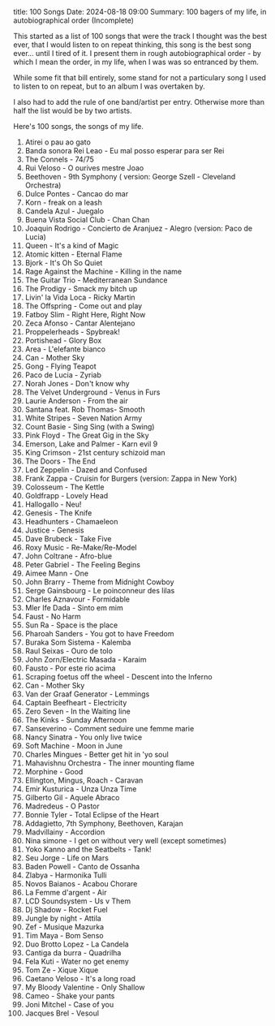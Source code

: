 title: 100 Songs
Date: 2024-08-18 09:00
Summary: 100 bagers of my life, in autobiographical order (Incomplete)


This started as a list of 100 songs that were the track I thought was the best ever, that I would listen to on repeat thinking, this song is the best song ever... until I tired of it. I present them in rough autobiographical order - by which I mean the order, in my life, when I was was so entranced by them. 

While some fit that bill entirely, some stand for not a particulary song I used to listen to on repeat, but to an album I was overtaken by. 

I also had to add the rule of one band/artist per entry. Otherwise more than half the list would be by two artists. 

Here's 100 songs, the songs of my life.

1. Atirei o pau ao gato
1. Banda sonora Rei Leao - Eu mal posso esperar para ser Rei 
1. The Connels - 74/75
1. Rui Veloso - O ourives mestre Joao 
1. Beethoven - 9th Symphony ( version: George Szell - Cleveland Orchestra)
1. Dulce Pontes - Cancao do mar
1. Korn - freak on a leash
1. Candela Azul - Juegalo
1. Buena Vista Social Club - Chan Chan
1. Joaquin Rodrigo - Concierto de Aranjuez - Alegro (version: Paco de Lucia)
1. Queen - It's a kind of Magic
1. Atomic kitten - Eternal Flame
1. Bjork - It's Oh So Quiet
1. Rage Against the Machine - Killing in the name
1. The Guitar Trio - Mediterranean Sundance
1. The Prodigy - Smack my bitch up 
1. Livin' la Vida Loca - Ricky Martin
1. The Offspring - Come out and play
1. Fatboy Slim - Right Here, Right Now
1. Zeca Afonso - Cantar Alentejano
1. Proppelerheads - Spybreak!
1. Portishead - Glory Box 
1. Area - L'elefante bianco
1. Can - Mother Sky
1. Gong - Flying Teapot
1. Paco de Lucia - Zyriab
1. Norah Jones - Don't know why
1. The Velvet Underground - Venus in Furs  
1. Laurie Anderson - From the air
1. Santana feat. Rob Thomas- Smooth
1. White Stripes - Seven Nation Army
1. Count Basie - Sing Sing (with a Swing)
1. Pink Floyd - The Great Gig in the Sky
1. Emerson, Lake and Palmer - Karn evil 9
1. King Crimson - 21st century schizoid man
1. The Doors - The End  
1. Led Zeppelin - Dazed and Confused
1. Frank Zappa - Cruisin for Burgers (version: Zappa in New York)
1. Colosseum - The Kettle
1. Goldfrapp - Lovely Head
1. Hallogallo - Neu!
1. Genesis - The Knife
1. Headhunters - Chamaeleon
1. Justice - Genesis
1. Dave Brubeck - Take Five
1. Roxy Music - Re-Make/Re-Model
1. John Coltrane - Afro-blue
1. Peter Gabriel - The Feeling Begins
1. Aimee Mann - One
1. John Brarry - Theme from Midnight Cowboy
1. Serge Gainsbourg - Le poinconneur des lilas
1. Charles Aznavour - Formidable
1. Mler Ife Dada - Sinto em mim
1. Faust - No Harm
1. Sun Ra - Space is the place
1. Pharoah Sanders - You got to have Freedom
1. Buraka Som Sistema - Kalemba
1. Raul Seixas - Ouro de tolo
1. John Zorn/Electric Masada - Karaim
1. Fausto - Por este rio acima
1. Scraping foetus off the wheel - Descent into the Inferno
1. Can - Mother Sky
1. Van der Graaf Generator - Lemmings 
1. Captain Beefheart - Electricity
1. Zero Seven - In the Waiting line
1. The Kinks - Sunday Afternoon 
1. Sanseverino - Comment seduire une femme marie
1. Nancy Sinatra - You only live twice
1. Soft Machine - Moon in June
1. Charles Mingues - Better get hit in 'yo soul
1. Mahavishnu Orchestra - The inner mounting flame
1. Morphine - Good
1. Ellington, Mingus, Roach - Caravan
1. Emir Kusturica - Unza Unza Time
1. Gilberto Gil - Aquele Abraco
1. Madredeus - O Pastor
1. Bonnie Tyler - Total Eclipse of the Heart
1. Addagietto, 7th Symphony, Beethoven, Karajan
1. Madvillainy - Accordion
1. Nina simone - I get on without very well (except sometimes)
1. Yoko Kanno and the Seatbelts - Tank!
1. Seu Jorge - Life on Mars
1. Baden Powell - Canto de Ossanha
1. Zlabya - Harmonika Tulli
1. Novos Baianos - Acabou Chorare
1. La Femme d'argent - Air
1. LCD Soundsystem - Us v Them
1. Dj Shadow - Rocket Fuel
1. Jungle by night - Attila
1. Zef - Musique Mazurka
1. Tim Maya - Bom Senso
1. Duo Brotto Lopez - La Candela
1. Cantiga da burra - Quadrilha
1. Fela Kuti - Water no get enemy
1. Tom Ze - Xique Xique
1. Caetano Veloso - It's a long road
1. My Bloody Valentine - Only Shallow
1. Cameo - Shake your pants
1. Joni Mitchel - Case of you
1. Jacques Brel - Vesoul
